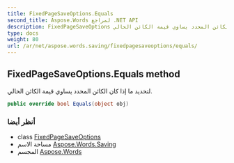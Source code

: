 ```yaml
---
title: FixedPageSaveOptions.Equals
second_title: Aspose.Words لمراجع .NET API
description: FixedPageSaveOptions طريقة. لتحديد ما إذا كان الكائن المحدد يساوي قيمة الكائن الحالي.
type: docs
weight: 80
url: /ar/net/aspose.words.saving/fixedpagesaveoptions/equals/
---
```

## FixedPageSaveOptions.Equals method

لتحديد ما إذا كان الكائن المحدد يساوي قيمة الكائن الحالي.

```csharp
public override bool Equals(object obj)
```

### أنظر أيضا

* class [FixedPageSaveOptions](../)
* مساحة الاسم [Aspose.Words.Saving](../../fixedpagesaveoptions/)
* المجسم [Aspose.Words](../../../)


